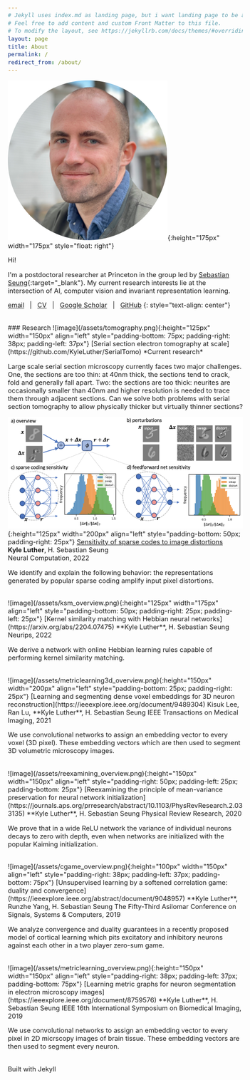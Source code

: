 ```yaml
---
# Jekyll uses index.md as landing page, but i want landing page to be about.
# Feel free to add content and custom Front Matter to this file.
# To modify the layout, see https://jekyllrb.com/docs/themes/#overriding-theme-defaults
layout: page
title: About
permalink: /
redirect_from: /about/
---
```

<!-- use 10pt font -->
<style type="text/css">
  body{
  font-size: 11pt;
}
</style>

![image](/assets/circular_profile.png){:height="175px" width="175px" style="float: right"}

Hi!

I'm a postdoctoral researcher at Princeton in the group led by [Sebastian Seung](https://seunglab.org/){:target="\_blank"}. My current research interests lie at the intersection of AI, computer vision and invariant representation learning. 

[email](mailto:kluther@princeton.edu) &nbsp; \| &nbsp;  [CV](/assets/CV.pdf) &nbsp; \| &nbsp; [Google Scholar](https://scholar.google.com/citations?hl=en&view_op=list_works&gmla=AJsN-F5e0yPGmYrQrZ9lske_v4RPq7xURWD5Z9iJGyfnmTQL4rYTaBSksBIrwBWBx732XmQAtC4IklkW_Y7KQPO32WMjzxA06w&user=JX_K0-QAAAAJ) &nbsp; \| &nbsp; [GitHub](https://github.com/KyleLuther)
{: style="text-align: center"}

<br clear="all" />
### Research
<!-- Images: hxw = 175x225 -->
![image](/assets/tomography.png){:height="125px" width="150px"
align="left" style="padding-bottom: 75px; padding-right: 38px; padding-left: 37px"}
[Serial section electron tomography at scale](https://github.com/KyleLuther/SerialTomo)  
*Current research*

Large scale serial section microscopy currently faces two major challenges. One, the sections are too thin: at 40nm thick, the sections tend to crack, fold and generally fall apart. Two: the sections are too thick: neurites are occasionally smaller than 40nm and higher resolution is needed to trace them through adjacent sections. Can we solve both problems with serial section tomography to allow physically thicker but virtually thinner sections?

![image](/assets/sparsecoding_overview.png){:height="125px" width="200px"
align="left" style="padding-bottom: 50px; padding-right: 25px"}
[Sensitivity of sparse codes to image distortions](https://arxiv.org/abs/2204.07466)  
**Kyle Luther**, H. Sebastian Seung  
Neural Computation, 2022

We identify and explain the following behavior: the representations generated by popular sparse coding amplify input pixel distortions.

<br clear="all" />
![image](/assets/ksm_overview.png){:height="125px" width="175px"
align="left" style="padding-bottom: 50px; padding-right: 25px; padding-left: 25px"}
[Kernel similarity matching with Hebbian neural networks](https://arxiv.org/abs/2204.07475)  
**Kyle Luther**, H. Sebastian Seung  
Neurips, 2022

We derive a network with online Hebbian learning rules capable of performing kernel similarity matching.

<br clear="all" />
![image](/assets/metriclearning3d_overview.png){:height="150px" width="200px"
align="left" style="padding-bottom: 25px; padding-right: 25px"}
[Learning and segmenting dense voxel embeddings for 3D neuron reconstruction](https://ieeexplore.ieee.org/document/9489304)  
Kisuk Lee, Ran Lu, **Kyle Luther**, H. Sebastian Seung  
IEEE Transactions on Medical Imaging, 2021

We use convolutional networks to assign an embedding vector to every voxel (3D pixel). These embedding vectors which are then used to segment 3D volumetric microscopy images.

<br clear="all" />
![image](/assets/reexamining_overview.png){:height="150px" width="150px"
align="left" style="padding-right: 50px; padding-left: 25px; padding-bottom: 25px"}
[Reexamining the principle of mean-variance preservation for neural network initialization](https://journals.aps.org/prresearch/abstract/10.1103/PhysRevResearch.2.033135)  
**Kyle Luther**, H. Sebastian Seung  
Physical Review Research, 2020

We prove that in a wide ReLU network the variance of individual neurons decays to zero with depth, even when networks are initialized with the popular Kaiming initialization.

<br clear="all" />
![image](/assets/cgame_overview.png){:height="100px" width="150px"
align="left" style="padding-right: 38px; padding-left: 37px; padding-bottom: 75px"}
[Unsupervised learning by a softened correlation game: duality and convergence](https://ieeexplore.ieee.org/abstract/document/9048957)  
**Kyle Luther**, Runzhe Yang, H. Sebastian Seung  
The Fifty-Third Asilomar Conference on Signals, Systems & Computers, 2019

We analyze convergence and duality guarantees in a recently proposed model of cortical learning which pits excitatory and inhibitory neurons against each other in a two player zero-sum game.

<br clear="all" />
![image](/assets/metriclearning_overview.png){:height="150px" width="150px"
align="left" style="padding-right: 38px; padding-left: 37px; padding-bottom: 75px"}
[Learning metric graphs for neuron segmentation in electron microscopy images](https://ieeexplore.ieee.org/document/8759576)  
**Kyle Luther**, H. Sebastian Seung  
IEEE 16th International Symposium on Biomedical Imaging, 2019

We use convolutional networks to assign an embedding vector to every pixel in 2D micrscopy images of brain tissue. These embedding vectors are then used to segment every neuron.

<br clear="all" />
Built with Jekyll
